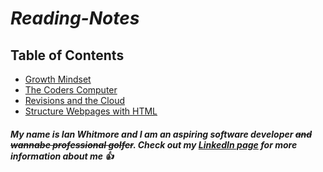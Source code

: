 # ***Reading-Notes***

## Table of Contents
* [Growth Mindset](/classone.md)
* [The Coders Computer](/Classtwo.md)
* [Revisions and the Cloud](/revisionsandthecloud.md)
* [Structure Webpages with HTML](/classfour.md)

##### My name is Ian Whitmore and I am an aspiring software developer ~~and wannabe professional golfer~~. Check out my [LinkedIn page](https://www.linkedin.com/in/ianwhitmor/) for more information about me 👍

